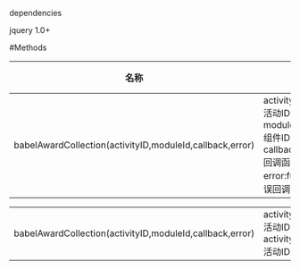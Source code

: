 dependencies

jquery 1.0+




#Methods

| 名称                            |参数                                |说明                           |
| ------------------------------  | --------------------------------- | -------------------------------- |
| babelAwardCollection(activityID,moduleId,callback,error)    |activityID:String 活动ID  moduleId:string 组件ID  callback:function 回调函数  error:function 错误回调函数       | 领取奖品接口                     |


<table>
<tr><td>babelAwardCollection(activityID,moduleId,callback,error)</td><td>activityID:String 活动ID <br/>activityID:String 活动ID</td><td></td><td></td></tr>
</table>